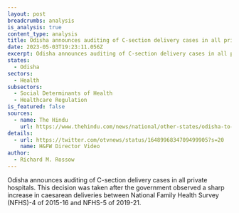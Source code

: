 ```yaml
---
layout: post
breadcrumbs: analysis
is_analysis: true
content_type: analysis
title: Odisha announces auditing of C-section delivery cases in all private hospitals
date: 2023-05-03T19:23:11.056Z
excerpt: Odisha announces auditing of C-section delivery cases in all private hospitals.
states:
  - Odisha
sectors:
  - Health
subsectors:
  - Social Determinants of Health
  - Healthcare Regulation
is_featured: false
sources:
  - name: The Hindu
    url: https://www.thehindu.com/news/national/other-states/odisha-to-audit-caesarean-section-delivery-cases-in-private-hospitals/article66789824.ece
details:
  - url: https://twitter.com/otvnews/status/1648996834709499905?s=20
    name: H&FW Director Video
author:
  - Richard M. Rossow
---
```

Odisha announces auditing of C-section delivery cases in all private hospitals. This decision was taken after the government observed a sharp increase in caesarean deliveries between National Family Health Survey (NFHS)-4 of 2015-16 and NFHS-5 of 2019-21.